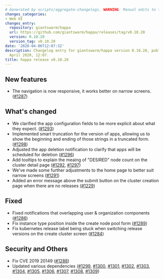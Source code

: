 ```yaml
---
# Generated by scripts/aggregate-changelogs. WARNING: Manual edits to this files will be overwritten.
changes_categories:
- Web UI
changes_entry:
  repository: giantswarm/happa
  url: https://github.com/giantswarm/happa/releases/tag/v0.10.20
  version: 0.10.20
  version_tag: v0.10.20
date: '2020-04-06T12:07:32'
description: Changelog entry for giantswarm/happa version 0.10.20, published on 06
  April 2020, 12:07.
title: happa release v0.10.20
---
```


## New features

- The navigation is now responsive, it works better on narrow screens. ([#1287](https://github.com/giantswarm/happa/pull/1287))

## What's changed

- We clarified the app configuration fields to be more explicit about what they expect. ([#1293](https://github.com/giantswarm/happa/pull/1293))
- Implemented smart truncation for the version of apps, allowing us to show the beginning and ending of those strings in a truncated form.([#1298](https://github.com/giantswarm/happa/pull/1298))
- Adjusted the app deletion notification to clarify that apps will be scheduled for deletion ([#1296](https://github.com/giantswarm/happa/pull/1296))
- Add tooltips to explain the meaing of "DESIRED" node count on the cluster detail page ([#1292](https://github.com/giantswarm/happa/pull/1292), [#1297](https://github.com/giantswarm/happa/pull/1297))
- We've made some further adjustments to the home page to better suit narrow screens ([#1291](https://github.com/giantswarm/happa/pull/1291))
- Added an error message above the submit button on the cluster creation page when there are no releases ([#1229](https://github.com/giantswarm/happa/pull/1229))

## Fixed

- Fixed notifications that overlapping user & organization components ([#1286](https://github.com/giantswarm/happa/pull/1286))
- Fix instance type position inside the create node pool form ([#1289](https://github.com/giantswarm/happa/pull/1289))
- Fix kubernetes release label being stuck when switching release versions on the create cluster screen ([#1284](https://github.com/giantswarm/happa/pull/1284))

## Security and Others

- Fix CVE 2019 20149 ([#1288](https://github.com/giantswarm/happa/pull/1288))
- Updated various dependencies ([#1299](https://github.com/giantswarm/happa/pull/1299), [#1300](https://github.com/giantswarm/happa/pull/1300), [#1301](https://github.com/giantswarm/happa/pull/1301), [#1302](https://github.com/giantswarm/happa/pull/1302), [#1303](https://github.com/giantswarm/happa/pull/1303), [#1304](https://github.com/giantswarm/happa/pull/1304), [#1305](https://github.com/giantswarm/happa/pull/1305), [#1306](https://github.com/giantswarm/happa/pull/1306), [#1307](https://github.com/giantswarm/happa/pull/1307), [#1308](https://github.com/giantswarm/happa/pull/1308), [#1309](https://github.com/giantswarm/happa/pull/1309))

